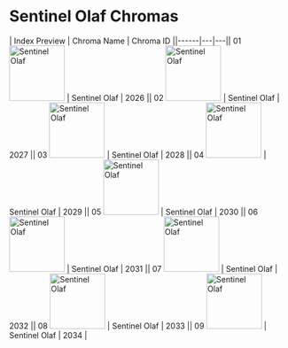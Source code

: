 # Sentinel Olaf Chromas

| Index  Preview | Chroma Name | Chroma ID ||------|---|---|| 01  <img src='https://raw.communitydragon.org/latest/plugins/rcp-be-lol-game-data/global/default/v1/champion-chroma-images/2/2026.png' alt='Sentinel Olaf' width='100'> | Sentinel Olaf | 2026 || 02  <img src='https://raw.communitydragon.org/latest/plugins/rcp-be-lol-game-data/global/default/v1/champion-chroma-images/2/2027.png' alt='Sentinel Olaf' width='100'> | Sentinel Olaf | 2027 || 03  <img src='https://raw.communitydragon.org/latest/plugins/rcp-be-lol-game-data/global/default/v1/champion-chroma-images/2/2028.png' alt='Sentinel Olaf' width='100'> | Sentinel Olaf | 2028 || 04  <img src='https://raw.communitydragon.org/latest/plugins/rcp-be-lol-game-data/global/default/v1/champion-chroma-images/2/2029.png' alt='Sentinel Olaf' width='100'> | Sentinel Olaf | 2029 || 05  <img src='https://raw.communitydragon.org/latest/plugins/rcp-be-lol-game-data/global/default/v1/champion-chroma-images/2/2030.png' alt='Sentinel Olaf' width='100'> | Sentinel Olaf | 2030 || 06  <img src='https://raw.communitydragon.org/latest/plugins/rcp-be-lol-game-data/global/default/v1/champion-chroma-images/2/2031.png' alt='Sentinel Olaf' width='100'> | Sentinel Olaf | 2031 || 07  <img src='https://raw.communitydragon.org/latest/plugins/rcp-be-lol-game-data/global/default/v1/champion-chroma-images/2/2032.png' alt='Sentinel Olaf' width='100'> | Sentinel Olaf | 2032 || 08  <img src='https://raw.communitydragon.org/latest/plugins/rcp-be-lol-game-data/global/default/v1/champion-chroma-images/2/2033.png' alt='Sentinel Olaf' width='100'> | Sentinel Olaf | 2033 || 09  <img src='https://raw.communitydragon.org/latest/plugins/rcp-be-lol-game-data/global/default/v1/champion-chroma-images/2/2034.png' alt='Sentinel Olaf' width='100'> | Sentinel Olaf | 2034 |